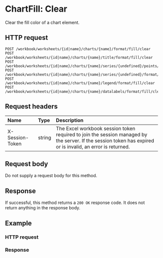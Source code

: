 # ChartFill: Clear

Clear the fill color of a chart element.
## HTTP request
```http
POST /workbook/worksheets/{id|name}/charts/{name}/format/fill/clear
POST /workbook/worksheets/{id|name}/charts/{name}/title/format/fill/clear
POST /workbook/worksheets/{id|name}/charts/{name}/series/{undefined}/points/{undefined}/format/fill/clear
POST /workbook/worksheets/{id|name}/charts/{name}/series/{undefined}/format/fill/clear
POST /workbook/worksheets/{id|name}/charts/{name}/legend/format/fill/clear
POST /workbook/worksheets/{id|name}/charts/{name}/datalabels/format/fill/clear
```
## Request headers
| Name       | Type | Description|
|:-----------|:------|:----------|
| X-Session-Token   | string  | The Excel workbook session token required to join the session managed by the server. If the session token has expired or is invalid, an error is returned.|

## Request body
Do not supply a request body for this method.


## Response
If successful, this method returns a `200 OK` response code. It does not return anything in the response body.
## Example
### HTTP request
### Response

